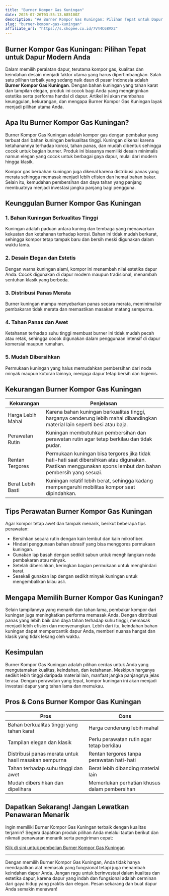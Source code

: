 ```yaml
---
title: "Burner Kompor Gas Kuningan"
date: 2025-07-26T03:55:13.685100Z
description: "## Burner Kompor Gas Kuningan: Pilihan Tepat untuk Dapur Modern Anda..."
slug: "burner-kompor-gas-kuningan"
affiliate_url: "https://s.shopee.co.id/7V44C68VX2"
---
```

## Burner Kompor Gas Kuningan: Pilihan Tepat untuk Dapur Modern Anda

Dalam memilih peralatan dapur, terutama kompor gas, kualitas dan keindahan desain menjadi faktor utama yang harus dipertimbangkan. Salah satu pilihan terbaik yang sedang naik daun di pasar Indonesia adalah **Burner Kompor Gas Kuningan**. Dengan bahan kuningan yang tahan karat dan tampilan elegan, produk ini cocok bagi Anda yang menginginkan estetika serta performa handal di dapur. Artikel ini akan membahas keunggulan, kekurangan, dan mengapa Burner Kompor Gas Kuningan layak menjadi pilihan utama Anda.

## Apa Itu Burner Kompor Gas Kuningan?

Burner Kompor Gas Kuningan adalah kompor gas dengan pembakar yang terbuat dari bahan kuningan berkualitas tinggi. Kuningan dikenal karena ketahanannya terhadap korosi, tahan panas, dan mudah dibentuk sehingga cocok untuk bagian burner. Produk ini biasanya memiliki desain minimalis namun elegan yang cocok untuk berbagai gaya dapur, mulai dari modern hingga klasik.

Kompor gas berbahan kuningan juga dikenal karena distribusi panas yang merata sehingga memasak menjadi lebih efisien dan hemat bahan bakar. Selain itu, kemudahan pembersihan dan daya tahan yang panjang membuatnya menjadi investasi jangka panjang bagi pengguna.

## Keunggulan Burner Kompor Gas Kuningan

### 1. Bahan Kuningan Berkualitas Tinggi
Kuningan adalah paduan antara kuning dan tembaga yang menawarkan kekuatan dan ketahanan terhadap korosi. Bahan ini tidak mudah berkarat, sehingga kompor tetap tampak baru dan bersih meski digunakan dalam waktu lama.

### 2. Desain Elegan dan Estetis
Dengan warna kuningan alami, kompor ini menambah nilai estetika dapur Anda. Cocok digunakan di dapur modern maupun tradisional, menambah sentuhan klasik yang berbeda.

### 3. Distribusi Panas Merata
Burner kuningan mampu menyebarkan panas secara merata, meminimalisir pembakaran tidak merata dan memastikan masakan matang sempurna.

### 4. Tahan Panas dan Awet
Ketahanan terhadap suhu tinggi membuat burner ini tidak mudah pecah atau retak, sehingga cocok digunakan dalam penggunaan intensif di dapur komersial maupun rumahan.

### 5. Mudah Dibersihkan
Permukaan kuningan yang halus memudahkan pembersihan dari noda minyak maupun kotoran lainnya, menjaga dapur tetap bersih dan higienis.

## Kekurangan Burner Kompor Gas Kuningan

| Kekurangan | Penjelasan |
|--------------|--------------|
| Harga Lebih Mahal | Karena bahan kuningan berkualitas tinggi, harganya cenderung lebih mahal dibandingkan material lain seperti besi atau baja. |
| Perawatan Rutin | Kuningan membutuhkan pembersihan dan perawatan rutin agar tetap berkilau dan tidak pudar. |
| Rentan Tergores | Permukaan kuningan bisa tergores jika tidak hati-hati saat dibersihkan atau digunakan. Pastikan menggunakan spons lembut dan bahan pembersih yang sesuai. |
| Berat Lebih Basti | Kuningan relatif lebih berat, sehingga kadang mempengaruhi mobilitas kompor saat dipindahkan. |

## Tips Perawatan Burner Kompor Gas Kuningan

Agar kompor tetap awet dan tampak menarik, berikut beberapa tips perawatan:
- Bersihkan secara rutin dengan kain lembut dan kain mikrofiber.
- Hindari penggunaan bahan abrasif yang bisa menggores permukaan kuningan.
- Gunakan lap basah dengan sedikit sabun untuk menghilangkan noda pembakaran atau minyak.
- Setelah dibersihkan, keringkan bagian permukaan untuk menghindari karat.
- Sesekali gunakan lap dengan sedikit minyak kuningan untuk mengembalikan kilau asli.

## Mengapa Memilih Burner Kompor Gas Kuningan?

Selain tampilannya yang menarik dan tahan lama, pembakar kompor dari kuningan juga meningkatkan performa memasak Anda. Dengan distribusi panas yang lebih baik dan daya tahan terhadap suhu tinggi, memasak menjadi lebih efisien dan menyenangkan. Lebih dari itu, keindahan bahan kuningan dapat mempercantik dapur Anda, memberi nuansa hangat dan klasik yang tidak lekang oleh waktu.

## Kesimpulan

Burner Kompor Gas Kuningan adalah pilihan cerdas untuk Anda yang mengutamakan kualitas, keindahan, dan ketahanan. Meskipun harganya sedikit lebih tinggi daripada material lain, manfaat jangka panjangnya jelas terasa. Dengan perawatan yang tepat, kompor kuningan ini akan menjadi investasi dapur yang tahan lama dan memukau.

## Pros & Cons Burner Kompor Gas Kuningan

| **Pros** | **Cons** |
|------------|--------------|
| Bahan berkualitas tinggi yang tahan karat | Harga cenderung lebih mahal |
| Tampilan elegan dan klasik | Perlu perawatan rutin agar tetap berkilau |
| Distribusi panas merata untuk hasil masakan sempurna | Rentan tergores tanpa perawatan hati-hati |
| Tahan terhadap suhu tinggi dan awet | Berat lebih dibanding material lain |
| Mudah dibersihkan dan dipelihara | Memerlukan perhatian khusus dalam pembersihan |

## Dapatkan Sekarang! Jangan Lewatkan Penawaran Menarik

Ingin memiliki Burner Kompor Gas Kuningan terbaik dengan kualitas terjamin? Segera dapatkan produk pilihan Anda melalui tautan berikut dan nikmati penawaran menarik serta pengiriman cepat:

[Klik di sini untuk pembelian Burner Kompor Gas Kuningan](https://s.shopee.co.id/7V44C68VX2)

---

Dengan memilih Burner Kompor Gas Kuningan, Anda tidak hanya mendapatkan alat memasak yang fungsional tetapi juga menambah keindahan dapur Anda. Jangan ragu untuk berinvestasi dalam kualitas dan estetika dapur, karena dapur yang indah dan fungsional adalah cerminan dari gaya hidup yang praktis dan elegan. Pesan sekarang dan buat dapur Anda semakin menawan!